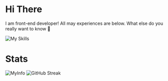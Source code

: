 # Hi There
I am front-end developer! All may experiences are below. What else do you really want to know 🤔

![My Skills](https://skillicons.dev/icons?i=js,html,css,tailwind,react,next,express,nodejs,mysql,postgres,mongo,php,bash,java,docker)

# Stats
![MyInfo](https://github-readme-stats.vercel.app/api?username=jaroslav-masa&show_icons=true&theme=dracula&hide_border=true)
![GitHub Streak](https://streak-stats.demolab.com?user=jaroslav-masa&theme=dracula&hide_border=true)
